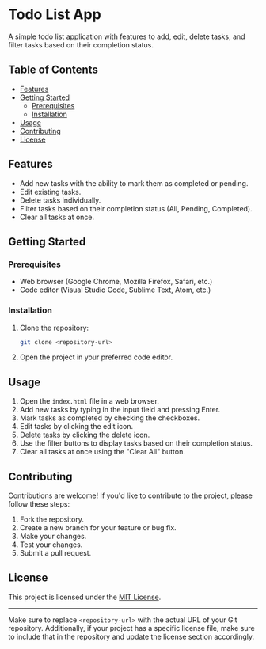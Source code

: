 # Todo List App

A simple todo list application with features to add, edit, delete tasks, and filter tasks based on their completion status.

## Table of Contents

- [Features](#features)
- [Getting Started](#getting-started)
  - [Prerequisites](#prerequisites)
  - [Installation](#installation)
- [Usage](#usage)
- [Contributing](#contributing)
- [License](#license)

## Features

- Add new tasks with the ability to mark them as completed or pending.
- Edit existing tasks.
- Delete tasks individually.
- Filter tasks based on their completion status (All, Pending, Completed).
- Clear all tasks at once.

## Getting Started

### Prerequisites

- Web browser (Google Chrome, Mozilla Firefox, Safari, etc.)
- Code editor (Visual Studio Code, Sublime Text, Atom, etc.)

### Installation

1. Clone the repository:

   ```bash
   git clone <repository-url>
   ```

2. Open the project in your preferred code editor.

## Usage

1. Open the `index.html` file in a web browser.
2. Add new tasks by typing in the input field and pressing Enter.
3. Mark tasks as completed by checking the checkboxes.
4. Edit tasks by clicking the edit icon.
5. Delete tasks by clicking the delete icon.
6. Use the filter buttons to display tasks based on their completion status.
7. Clear all tasks at once using the "Clear All" button.

## Contributing

Contributions are welcome! If you'd like to contribute to the project, please follow these steps:

1. Fork the repository.
2. Create a new branch for your feature or bug fix.
3. Make your changes.
4. Test your changes.
5. Submit a pull request.

## License

This project is licensed under the [MIT License](LICENSE).

---

Make sure to replace `<repository-url>` with the actual URL of your Git repository. Additionally, if your project has a specific license file, make sure to include that in the repository and update the license section accordingly.

